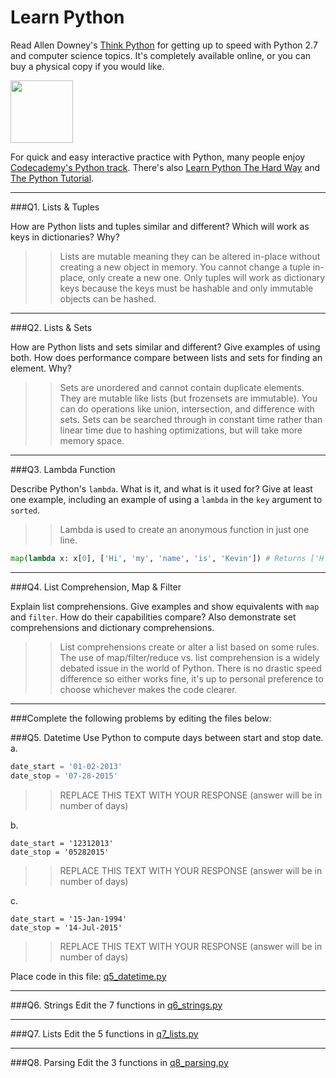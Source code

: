 # Learn Python

Read Allen Downey's [Think Python](http://www.greenteapress.com/thinkpython/) for getting up to speed with Python 2.7 and computer science topics. It's completely available online, or you can buy a physical copy if you would like.

<a href="http://www.greenteapress.com/thinkpython/"><img src="img/think_python.png" style="width: 100px;" target="_blank"></a>

For quick and easy interactive practice with Python, many people enjoy [Codecademy's Python track](http://www.codecademy.com/en/tracks/python). There's also [Learn Python The Hard Way](http://learnpythonthehardway.org/book/) and [The Python Tutorial](https://docs.python.org/2/tutorial/).

---

###Q1. Lists &amp; Tuples

How are Python lists and tuples similar and different? Which will work as keys in dictionaries? Why?

>> Lists are mutable meaning they can be altered in-place without creating a new object in memory. You cannot change a tuple in-place, only create a new one. Only tuples will work as dictionary keys because the keys must be hashable and only immutable objects can be hashed.  

---

###Q2. Lists &amp; Sets

How are Python lists and sets similar and different? Give examples of using both. How does performance compare between lists and sets for finding an element. Why?

>> Sets are unordered and cannot contain duplicate elements. They are mutable like lists (but frozensets are immutable). You can do operations like union, intersection, and difference with sets. Sets can be searched through in constant time rather than linear time due to hashing optimizations, but will take more memory space. 

---

###Q3. Lambda Function

Describe Python's `lambda`. What is it, and what is it used for? Give at least one example, including an example of using a `lambda` in the `key` argument to `sorted`.

>> Lambda is used to create an anonymous function in just one line. 
```python
map(lambda x: x[0], ['Hi', 'my', 'name', 'is', 'Kevin']) # Returns ['H', 'm', 'n', 'i', 'K']`

```
---

###Q4. List Comprehension, Map &amp; Filter

Explain list comprehensions. Give examples and show equivalents with `map` and `filter`. How do their capabilities compare? Also demonstrate set comprehensions and dictionary comprehensions.

>> List comprehensions create or alter a list based on some rules. The use of map/filter/reduce vs. list comprehension is a widely debated issue in the world of Python. There is no drastic speed difference so either works fine, it's up to personal preference to choose whichever makes the code clearer. 

---

###Complete the following problems by editing the files below:

###Q5. Datetime
Use Python to compute days between start and stop date.   
a.  

```python
date_start = '01-02-2013'    
date_stop = '07-28-2015'
```

>> REPLACE THIS TEXT WITH YOUR RESPONSE (answer will be in number of days)

b.  
```
date_start = '12312013'  
date_stop = '05282015'  
```

>> REPLACE THIS TEXT WITH YOUR RESPONSE (answer will be in number of days)

c.  
```
date_start = '15-Jan-1994'      
date_stop = '14-Jul-2015'  
```

>> REPLACE THIS TEXT WITH YOUR RESPONSE  (answer will be in number of days)

Place code in this file: [q5_datetime.py](python/q5_datetime.py)

---

###Q6. Strings
Edit the 7 functions in [q6_strings.py](python/q6_strings.py)

---

###Q7. Lists
Edit the 5 functions in [q7_lists.py](python/q7_lists.py)

---

###Q8. Parsing
Edit the 3 functions in [q8_parsing.py](python/q8_parsing.py)





